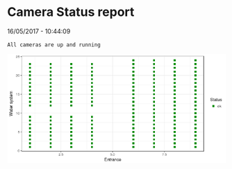 Camera Status report
================
16/05/2017 - 10:44:09

    All cameras are up and running

![](camreport_files/figure-markdown_github/unnamed-chunk-2-1.png)
